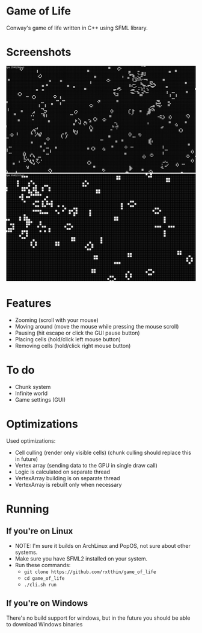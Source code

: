 # Game of Life
Conway's game of life written in C++ using SFML library.  

# Screenshots
![screenshot1](.github/screenshot1.png)
![screenshot2](.github/screenshot2.png)

# Features
* Zooming (scroll with your mouse)
* Moving around (move the mouse while pressing the mouse scroll)
* Pausing (hit escape or click the GUI pause button)
* Placing cells (hold/click left mouse button)
* Removing cells (hold/click right mouse button)

# To do
* Chunk system
* Infinite world
* Game settings (GUI)

# Optimizations
Used optimizations:
* Cell culling (render only visible cells) (chunk culling should replace this in future)
* Vertex array (sending data to the GPU in single draw call)
* Logic is calculated on separate thread
* VertexArray building is on separate thread
* VertexArray is rebuilt only when necessary  

# Running
## If you're on Linux
* NOTE: I'm sure it builds on ArchLinux and PopOS, not sure about other systems.   
* Make sure you have SFML2 installed on your system.  
* Run these commands:  
	* ```git clone https://github.com/rxtthin/game_of_life```   
	* ```cd game_of_life```   
	* ```./cli.sh run```  

## If you're on Windows
There's no build support for windows, but in the future you should be able to download Windows binaries